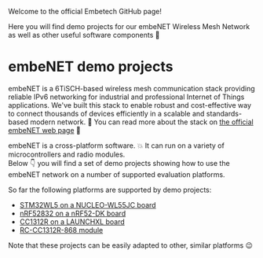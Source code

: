 Welcome to the official Embetech GitHub page!

Here you will find demo projects for our embeNET Wireless Mesh Network as well as other useful software components :muscle:

# embeNET demo projects

embeNET is a 6TiSCH-based wireless mesh communication stack providing reliable IPv6 networking for industrial and professional Internet of Things applications. We've built this stack to enable robust and cost-effective way to connect thousands of devices efficiently in a scalable and standards-based modern network. :star_struck: You can read more about the stack on [the official embeNET web page](https://embe.net) :eyes:

embeNET is a cross-platform software. :boom: It can run on a variety of microcontrollers and radio modules.\
Below :point_down: you will find a set of demo projects showing how to use the embeNET network on a number of supported evaluation platforms.

So far the following platforms are supported by demo projects:
- [STM32WL5 on a NUCLEO-WL55JC board](https://github.com/embetech-official/embenet-demo-nucleo-wl55jc)
- [nRF52832 on a nRF52-DK board](https://github.com/embetech-official/embenet-demo-nrf52dk)
- [CC1312R on a LAUNCHXL board](https://github.com/embetech-official/embenet-demo-launchxl-cc1312r1)
- [RC-CC1312R-868 module](https://github.com/embetech-official/embenet-demo-rc-cc1312r-868)

Note that these projects can be easily adapted to other, similar platforms :wink:
